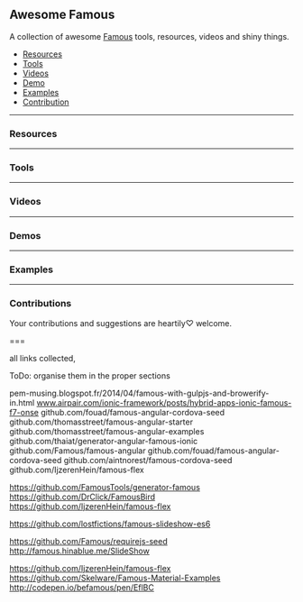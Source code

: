 ## Awesome Famous

A collection of awesome [Famous](http://famo.us) tools, resources, videos and shiny things.

- [Resources](#resources)
- [Tools](#tools)
- [Videos](#videos)
- [Demo](#demos)
- [Examples](#examples)
- [Contribution](#contribution)

---
### Resources

---
### Tools

---
### Videos

---
### Demos

---
### Examples

---
### Contributions

Your contributions and suggestions are heartily♡ welcome.


===

all links collected,

ToDo: organise them in the proper sections

pem-musing.blogspot.fr/2014/04/famous-with-gulpjs-and-browerify-in.html
www.airpair.com/ionic-framework/posts/hybrid-apps-ionic-famous-f7-onse
github.com/fouad/famous-angular-cordova-seed
github.com/thomasstreet/famous-angular-starter
github.com/thomasstreet/famous-angular-examples
github.com/thaiat/generator-angular-famous-ionic
github.com/Famous/famous-angular
github.com/fouad/famous-angular-cordova-seed
github.com/aintnorest/famous-cordova-seed
github.com/IjzerenHein/famous-flex

https://github.com/FamousTools/generator-famous
https://github.com/DrClick/FamousBird
https://github.com/IjzerenHein/famous-flex

https://github.com/lostfictions/famous-slideshow-es6

https://github.com/Famous/requirejs-seed
http://famous.hinablue.me/SlideShow

https://github.com/IjzerenHein/famous-flex
https://github.com/Skelware/Famous-Material-Examples
http://codepen.io/befamous/pen/EflBC
